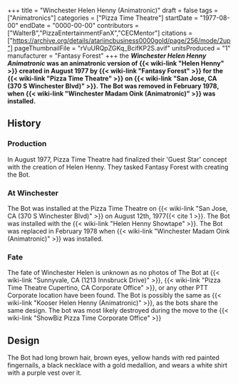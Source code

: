 +++
title = "Winchester Helen Henny (Animatronic)"
draft = false
tags = ["Animatronics"]
categories = ["Pizza Time Theatre"]
startDate = "1977-08-00"
endDate = "0000-00-00"
contributors = ["WalterB","PizzaEntertainmentFanX","CECMentor"]
citations = ["https://archive.org/details/atariincbusiness0000gold/page/256/mode/2up"]
pageThumbnailFile = "rVuURQpZGKq_BcifKP2S.avif"
unitsProduced = "1"
manufacturer = "Fantasy Forest"
+++
the ***Winchester Helen Henny Animatronic* was an animatronic version of {{< wiki-link "Helen Henny" >}} created in August 1977 by {{< wiki-link "Fantasy Forest" >}} for the {{< wiki-link "Pizza Time Theatre" >}} on {{< wiki-link "San Jose, CA (370 S Winchester Blvd)" >}}. The Bot was removed in February 1978, when {{< wiki-link "Winchester Madam Oink (Animatronic)" >}} was installed.**

## History

### Production

In August 1977, Pizza Time Theatre had finalized their 'Guest Star' concept with the creation of Helen Henny. They tasked Fantasy Forest with creating the Bot.

### At Winchester

The Bot was installed at the Pizza Time Theatre on {{< wiki-link "San Jose, CA (370 S Winchester Blvd)" >}} on August 12th, 1977{{< cite 1 >}}. The Bot was installed with the {{< wiki-link "Helen Henny Showtape" >}}. The Bot was replaced in February 1978 when {{< wiki-link "Winchester Madam Oink (Animatronic)" >}} was installed.

### Fate

The fate of Winchester Helen is unknown as no photos of The Bot at {{< wiki-link "Sunnyvale, CA (1213 Innsbruck Drive)" >}}, {{< wiki-link "Pizza Time Theatre Cupertino, CA Corporate Office" >}}, or any other PTT Corporate location have been found. The Bot is possibly the same as {{< wiki-link "Kooser Helen Henny (Animatronic)" >}}, as the bots share the same design. The bot was most likely destroyed during the move to the {{< wiki-link "ShowBiz Pizza Time Corporate Office" >}}

## Design

The Bot had long brown hair, brown eyes, yellow hands with red painted fingernails, a black necklace with a gold medallion, and wears a white shirt with a purple vest over it.
